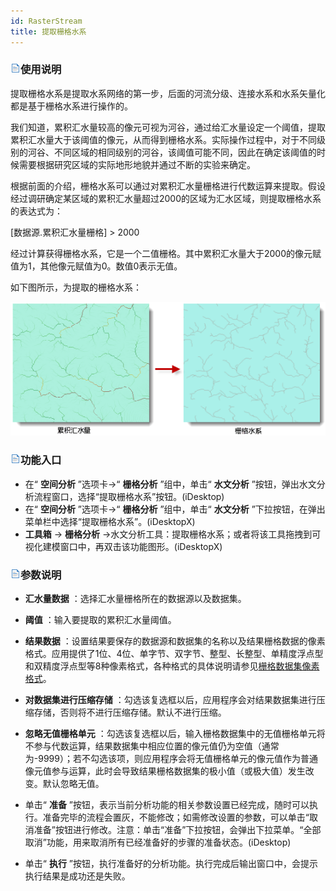 ```yaml
---
id: RasterStream
title: 提取栅格水系
---
```

### ![](../img/read.gif)使用说明

提取栅格水系是提取水系网络的第一步，后面的河流分级、连接水系和水系矢量化都是基于栅格水系进行操作的。

我们知道，累积汇水量较高的像元可视为河谷，通过给汇水量设定一个阈值，提取累积汇水量大于该阈值的像元，从而得到栅格水系。实际操作过程中，对于不同级别的河谷、不同区域的相同级别的河谷，该阈值可能不同，因此在确定该阈值的时候需要根据研究区域的实际地形地貌并通过不断的实验来确定。

根据前面的介绍，栅格水系可以通过对累积汇水量栅格进行代数运算来提取。假设经过调研确定某区域的累积汇水量超过2000的区域为汇水区域，则提取栅格水系的表达式为：

  [数据源.累积汇水量栅格] > 2000

经过计算获得栅格水系，它是一个二值栅格。其中累积汇水量大于2000的像元赋值为1，其他像元赋值为0。数值0表示无值。

如下图所示，为提取的栅格水系：

![](img/RasterStream.png)  
  
### ![](../img/read.gif)功能入口

  * 在“ **空间分析** ”选项卡->“ **栅格分析** ”组中，单击“ **水文分析** ”按钮，弹出水文分析流程窗口，选择“提取栅格水系”按钮。(iDesktop)
  * 在“ **空间分析** ”选项卡->“ **栅格分析** ”组中，单击“ **水文分析** ”下拉按钮，在弹出菜单栏中选择“提取栅格水系”。(iDesktopX)
  * **工具箱** -> **栅格分析** ->水文分析工具：提取栅格水系；或者将该工具拖拽到可视化建模窗口中，再双击该功能图形。(iDesktopX) 

### ![](../img/read.gif)参数说明

  * **汇水量数据** ：选择汇水量栅格所在的数据源以及数据集。
  * **阈值** ：输入要提取的累积汇水量阈值。
  * **结果数据** ：设置结果要保存的数据源和数据集的名称以及结果栅格数据的像素格式。应用提供了1位、4位、单字节、双字节、整型、长整型、单精度浮点型和双精度浮点型等8种像素格式，各种格式的具体说明请参见[栅格数据集像素格式](../Analyst/VectorRasterConvert/PixelFormat)。
  * **对数据集进行压缩存储** ：勾选该复选框以后，应用程序会对结果数据集进行压缩存储，否则将不进行压缩存储。默认不进行压缩。
  * **忽略无值栅格单元** ：勾选该复选框以后，输入栅格数据集中的无值栅格单元将不参与代数运算，结果数据集中相应位置的像元值仍为空值（通常为-9999）；若不勾选该项，则应用程序会将无值栅格单元的像元值作为普通像元值参与运算，此时会导致结果栅格数据集的极小值（或极大值）发生改变。默认忽略无值。 
  * 单击“ **准备** ”按钮，表示当前分析功能的相关参数设置已经完成，随时可以执行。准备完毕的流程会置灰，不能修改；如需修改设置的参数，可以单击“取消准备”按钮进行修改。注意：单击“准备”下拉按钮，会弹出下拉菜单。“全部取消”功能，用来取消所有已经准备好的步骤的准备状态。(iDesktop) 

  * 单击“ **执行** ”按钮，执行准备好的分析功能。执行完成后输出窗口中，会提示执行结果是成功还是失败。